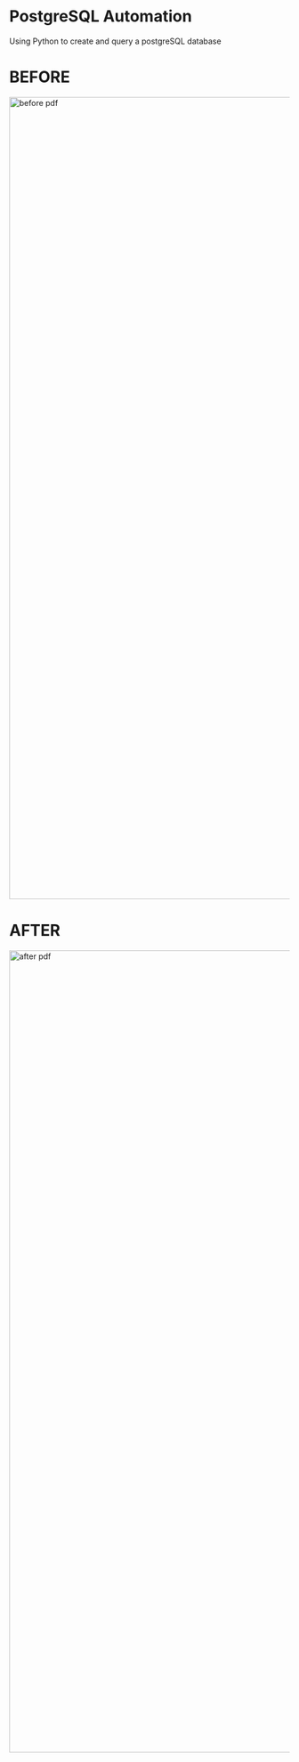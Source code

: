# PostgreSQL Automation
Using Python to create and query a postgreSQL database

# BEFORE

<img width="1440" alt="before pdf" src="https://user-images.githubusercontent.com/71471481/166829914-f1d84306-696c-4a14-b241-0f36dc2ddfd3.png">

<br>
 
# AFTER 
<img width="1440" alt="after pdf" src="https://user-images.githubusercontent.com/71471481/166830958-489b69fd-1a26-4e82-a834-5de2169c5996.png">
